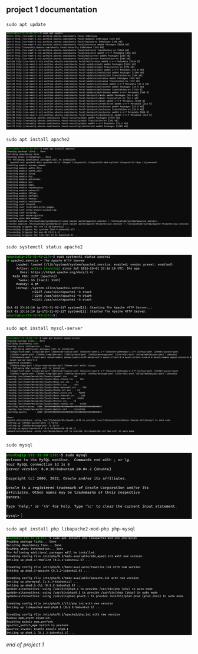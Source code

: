 ## project 1 documentation

`sudo apt update`

![apt-update](./images/update.PNG)

`sudo apt install apache2`

![install-apache](./images/apache2_instal.PNG)

`sudo systemctl status apache2`

![apache-status-check](./images/apache_status.PNG)

`sudo apt install mysql-server`

![installing-mysql](./images/mysql-install.PNG)

`sudo mysql`

![connecting-to-mysql](./images/connect-to-mysql.PNG)

`sudo apt install php libapache2-mod-php php-mysql`

![installing-php](./images/installing-php.PNG)

*end of project 1*